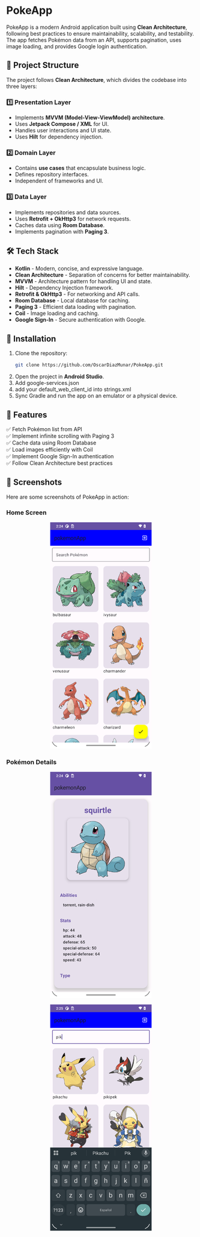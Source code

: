 # PokeApp

PokeApp is a modern Android application built using **Clean Architecture**, following best practices to ensure maintainability, scalability, and testability. The app fetches Pokémon data from an API, supports pagination, uses image loading, and provides Google login authentication.

## 📂 Project Structure

The project follows **Clean Architecture**, which divides the codebase into three layers:

### 1️⃣ **Presentation Layer**

- Implements **MVVM (Model-View-ViewModel) architecture**.
- Uses **Jetpack Compose / XML** for UI.
- Handles user interactions and UI state.
- Uses **Hilt** for dependency injection.

### 2️⃣ **Domain Layer**

- Contains **use cases** that encapsulate business logic.
- Defines repository interfaces.
- Independent of frameworks and UI.

### 3️⃣ **Data Layer**

- Implements repositories and data sources.
- Uses **Retrofit + OkHttp3** for network requests.
- Caches data using **Room Database**.
- Implements pagination with **Paging 3**.

## 🛠️ Tech Stack

- **Kotlin** - Modern, concise, and expressive language.
- **Clean Architecture** - Separation of concerns for better maintainability.
- **MVVM** - Architecture pattern for handling UI and state.
- **Hilt** - Dependency Injection framework.
- **Retrofit & OkHttp3** - For networking and API calls.
- **Room Database** - Local database for caching.
- **Paging 3** - Efficient data loading with pagination.
- **Coil** - Image loading and caching.
- **Google Sign-In** - Secure authentication with Google.

## 🔧 Installation

1. Clone the repository:
   ```sh
   git clone https://github.com/OscarDiazMunar/PokeApp.git
   ```
2. Open the project in **Android Studio**.
3. Add google-services.json
4. add your default_web_client_id into strings.xml
5. Sync Gradle and run the app on an emulator or a physical device.

## 🚀 Features

✅ Fetch Pokémon list from API\
✅ Implement infinite scrolling with Paging 3\
✅ Cache data using Room Database\
✅ Load images efficiently with Coil\
✅ Implement Google Sign-In authentication\
✅ Follow Clean Architecture best practices

## 📸 Screenshots

Here are some screenshots of PokeApp in action:

### Home Screen
<p align="center">
  <img width="270" src="https://github.com/OscarDiazMunar/PokeApp/blob/main/screenshots/screen1.png"/>
</p>

### Pokémon Details
<p align="center">
  <img width="270" src="https://github.com/OscarDiazMunar/PokeApp/blob/main/screenshots/screen2.png"/>
</p>

<p align="center">
  <img width="270" src="https://github.com/OscarDiazMunar/PokeApp/blob/main/screenshots/screen3.png"/>
</p>






